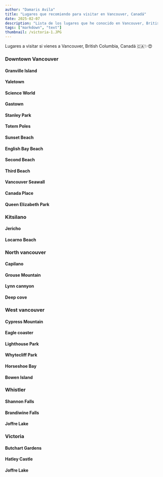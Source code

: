 ```yaml
---
author: "Damaris Avila"
title: "Lugares que recomiendo para visitar en Vancouver, Canadá"
date: 2025-02-07
description: "Lista de los lugares que he conocido en Vancouver, British Columbia."
tags: ["markdown", "text"]
thumbnail: /victoria-1.JPG
---
```



Lugares a visitar si vienes a Vancouver, British Columbia, Canadá <span class="emojify">🇨🇦:sparkles::heart_eyes:</span>


### Downtown Vancouver
#### Granville Island
#### Yaletown
#### Science World
#### Gastown
#### Stanley Park
#### Totem Poles
#### Sunset Beach
#### English Bay Beach
#### Second Beach
#### Third Beach
#### Vancouver Seawall
#### Canada Place
#### Queen Elizabeth Park


### Kitsilano
#### Jericho
#### Locarno Beach


### North vancouver
#### Capilano
#### Grouse Mountain
#### Lynn cannyon
#### Deep cove




### West vancouver
#### Cypress Mountain 
#### Eagle coaster
#### Lighthouse Park
#### Whytecliff Park
#### Horseshoe Bay
#### Bowen Island


### Whistler
#### Shannon Falls
#### Brandiwine Falls
#### Joffre Lake


### Victoria
#### Butchart Gardens
#### Hatley Castle
#### Joffre Lake